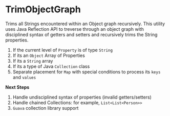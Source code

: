 TrimObjectGraph
===============

Trims all Strings encountered within an Object graph recursively. 
This utility uses Java Reflection API to treverse through an object graph with disciplined syntax of getters and setters and recursively trims the String properties.

1. If the current level of `Property` is of type `String`
2. If its an `Object` Array of Properties
3. If its a `String` array
4. If its a type of Java `Collection` class
5. Separate placement for `Map` with special conditions to process its `keys` and `values`

**Next Steps**

1. Handle undisciplined syntax of properties (invalid getters/setters)
2. Handle chained Collections: for example, `List<List<Person>>`
3. `Guava` collection library support

